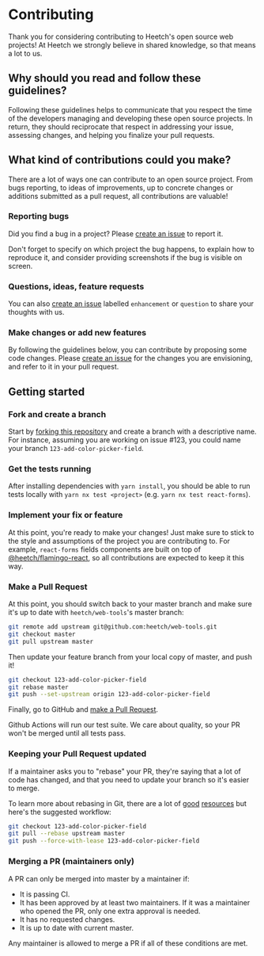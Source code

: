 # Contributing

Thank you for considering contributing to Heetch's open source web projects! At Heetch we strongly believe in shared knowledge, so that means a lot to us. 

## Why should you read and follow these guidelines?

Following these guidelines helps to communicate that you respect the time of the developers managing and developing these open source projects. In return, they should reciprocate that respect in addressing your issue, assessing changes, and helping you finalize your pull requests.

## What kind of contributions could you make?

There are a lot of ways one can contribute to an open source project. From bugs reporting, to ideas of improvements, up to concrete changes or additions submitted as a pull request, all contributions are valuable!

### Reporting bugs

Did you find a bug in a project? Please [create an issue](https://github.com/heetch/web-tools/issues/new) to report it.  

Don't forget to specify on which project the bug happens, to explain how to reproduce it, and consider providing screenshots if the bug is visible on screen. 

### Questions, ideas, feature requests

You can also [create an issue](https://github.com/heetch/web-tools/issues/new) labelled `enhancement` or `question` to share your thoughts with us. 

### Make changes or add new features

By following the guidelines below, you can contribute by proposing some code changes. Please [create an issue](https://github.com/heetch/web-tools/issues/new) for the changes you are envisioning, and refer to it in your pull request. 

## Getting started

### Fork and create a branch

Start by [forking this repository](https://help.github.com/articles/fork-a-repo) and create a branch with a descriptive name. For instance, assuming you are working on issue #123, you could name your branch `123-add-color-picker-field`.

### Get the tests running

After installing dependencies with `yarn install`, you should be able to run tests locally with `yarn nx test <project>` (e.g. `yarn nx test react-forms`).

### Implement your fix or feature

At this point, you're ready to make your changes! Just make sure to stick to the style and assumptions of the project you are contributing to. For example, `react-forms` fields components are built on top of [@heetch/flamingo-react](https://www.npmjs.com/package/@heetch/flamingo-react), so all contributions are expected to keep it this way. 

### Make a Pull Request

At this point, you should switch back to your master branch and make sure it's
up to date with `heetch/web-tools`'s master branch:

```sh
git remote add upstream git@github.com:heetch/web-tools.git
git checkout master
git pull upstream master
```

Then update your feature branch from your local copy of master, and push it!

```sh
git checkout 123-add-color-picker-field
git rebase master
git push --set-upstream origin 123-add-color-picker-field
```

Finally, go to GitHub and [make a Pull Request](https://help.github.com/articles/creating-a-pull-request).

Github Actions will run our test suite. We care about quality, so your PR won't be merged until all tests pass.

### Keeping your Pull Request updated

If a maintainer asks you to "rebase" your PR, they're saying that a lot of code
has changed, and that you need to update your branch so it's easier to merge.

To learn more about rebasing in Git, there are a lot of [good](http://git-scm.com/book/en/Git-Branching-Rebasing)
[resources](https://help.github.com/en/github/using-git/about-git-rebase) but here's the suggested workflow:

```sh
git checkout 123-add-color-picker-field
git pull --rebase upstream master
git push --force-with-lease 123-add-color-picker-field
```

### Merging a PR (maintainers only)

A PR can only be merged into master by a maintainer if:

* It is passing CI.
* It has been approved by at least two maintainers. If it was a maintainer who
  opened the PR, only one extra approval is needed.
* It has no requested changes.
* It is up to date with current master.

Any maintainer is allowed to merge a PR if all of these conditions are
met.
